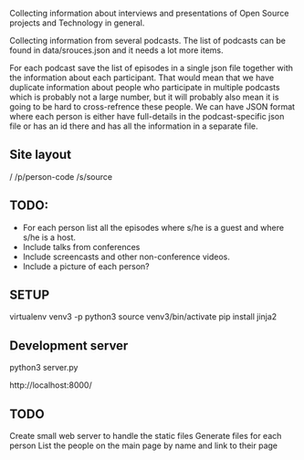 Collecting information about interviews and presentations
of Open Source projects and Technology in general.


Collecting information from several podcasts.
The list of podcasts can be found in data/srouces.json
and it needs a lot more items.


For each podcast save the list of episodes in a single json file together with the information about each participant.
That would mean that we have duplicate information about people who participate in multiple podcasts which is probably not a large
number, but it will probably also mean it is going to be hard to cross-refrence these people.
We can have JSON format where each person is either have full-details in the podcast-specific json file
or has an id there and has all the information in a separate file.

Site layout
------------
/
/p/person-code
/s/source

TODO:
-----
* For each person list all the episodes where s/he is a guest and where s/he is a host.
* Include talks from conferences
* Include screencasts and other non-conference videos.
* Include a picture of each person?

SETUP
------
virtualenv venv3 -p python3
source venv3/bin/activate
pip install jinja2

Development server
-------------------
python3 server.py

http://localhost:8000/


TODO
-----
Create small web server to handle the static files
Generate files for each person
List the people on the main page by name and link to their page
